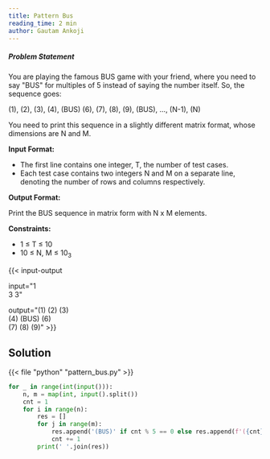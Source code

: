 ```yaml
---
title: Pattern Bus
reading_time: 2 min
author: Gautam Ankoji
---
```


##### Problem Statement

You are playing the famous BUS game with your friend, where you need to say "BUS" for multiples of 5 instead of saying the number itself. So, the sequence goes:

(1), (2), (3), (4), (BUS) (6), (7), (8), (9), (BUS), ..., (N-1), (N)

You need to print this sequence in a slightly different matrix format, whose dimensions are N and M.

**Input Format:**

* The first line contains one integer, T, the number of test cases.
* Each test case contains two integers N and M on a separate line, denoting the number of rows and columns respectively.

**Output Format:**

Print the BUS sequence in matrix form with N x M elements.

**Constraints:**

* 1 ≤ T ≤ 10
* 10 ≤ N, M ≤ 10<sub>3</sub>

{{< input-output

input="1</br>3 3"

output="(1) (2) (3)</br>(4) (BUS) (6)</br>(7) (8) (9)" >}}

## Solution

<!-- **Approach:** -->

{{< file "python" "pattern_bus.py" >}}

```py
for _ in range(int(input())):
    n, m = map(int, input().split())
    cnt = 1
    for i in range(n):
        res = []
        for j in range(m):
            res.append('(BUS)' if cnt % 5 == 0 else res.append(f'({cnt})'))
            cnt += 1
        print(' '.join(res))
```

